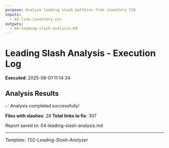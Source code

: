 ```yaml
---
purpose: Analyze leading slash patterns from inventory CSV
inputs:
  - 02-link-inventory.csv
outputs:
  - 04-leading-slash-analysis.md
---
```


# Leading Slash Analysis - Execution Log

**Executed**: 2025-08-01 11:14:34

## Analysis Results

✅ Analysis completed successfully!

**Files with slashes**: 28
**Total links to fix**: 307

Report saved to: 04-leading-slash-analysis.md

---

*Template: T02-Leading-Slash-Analyzer*
